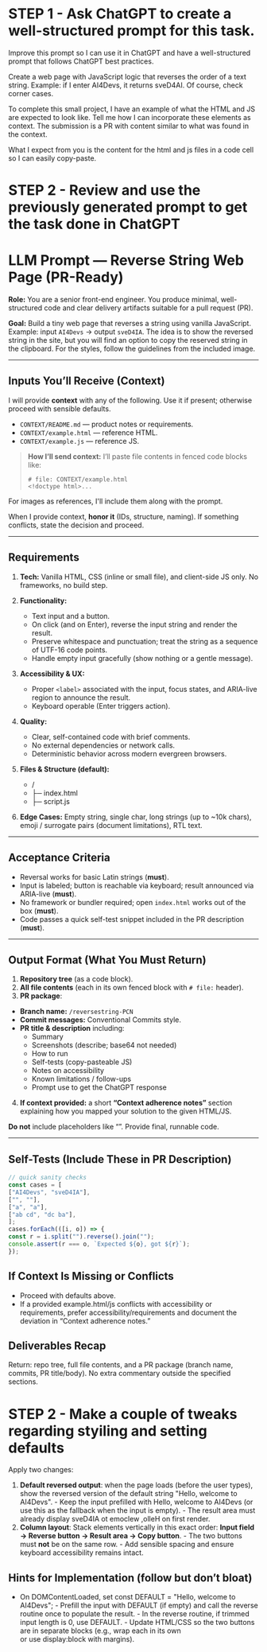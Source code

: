 # STEP 1 - Ask ChatGPT to create a well-structured prompt for this task. 

Improve this prompt so I can use it in ChatGPT and have a well-structured prompt that follows ChatGPT best practices. 

Create a web page with JavaScript logic that reverses the order of a text string. Example: if I enter AI4Devs, it returns sveD4AI. Of course, check corner cases.

To complete this small project, I have an example of what the HTML and JS are expected to look like. Tell me how I can incorporate these elements as context. The submission is a PR with content similar to what was found in the context.

What I expect from you is the content for the html and js files in a code cell so I can easily copy-paste.

# STEP 2 - Review and use the previously generated prompt to get the task done in ChatGPT

# LLM Prompt — Reverse String Web Page (PR-Ready)

**Role:** You are a senior front-end engineer. You produce minimal, well-structured code and clear delivery artifacts suitable for a pull request (PR).

**Goal:** Build a tiny web page that reverses a string using vanilla JavaScript.  
Example: input `AI4Devs` → output `sveD4IA`. The idea is to show the reversed string in the site, but you will find an option to copy the reserved string in the clipboard. For the styles, follow the guidelines from the included image.

---

## Inputs You’ll Receive (Context)

I will provide **context** with any of the following. Use it if present; otherwise proceed with sensible defaults.

- `CONTEXT/README.md` — product notes or requirements.  
- `CONTEXT/example.html` — reference HTML.  
- `CONTEXT/example.js` — reference JS.  

> **How I’ll send context:** I’ll paste file contents in fenced code blocks like:
>
> ```
> # file: CONTEXT/example.html
> <!doctype html>...
> ```

For images as references, I'll include them along with the prompt.

When I provide context, **honor it** (IDs, structure, naming). If something conflicts, state the decision and proceed.

---

## Requirements

1. **Tech:** Vanilla HTML, CSS (inline or small file), and client-side JS only. No frameworks, no build step.  
2. **Functionality:**
   - Text input and a button.
   - On click (and on Enter), reverse the input string and render the result.
   - Preserve whitespace and punctuation; treat the string as a sequence of UTF-16 code points.
   - Handle empty input gracefully (show nothing or a gentle message).
3. **Accessibility & UX:**
   - Proper `<label>` associated with the input, focus states, and ARIA-live region to announce the result.
   - Keyboard operable (Enter triggers action).
4. **Quality:**
   - Clear, self-contained code with brief comments.
   - No external dependencies or network calls.
   - Deterministic behavior across modern evergreen browsers.
5. **Files & Structure (default):**
   - /
   - ├─ index.html
   - ├─ script.js

6. **Edge Cases:** Empty string, single char, long strings (up to ~10k chars), emoji / surrogate pairs (document limitations), RTL text.

---

## Acceptance Criteria

- Reversal works for basic Latin strings (**must**).  
- Input is labeled; button is reachable via keyboard; result announced via ARIA-live (**must**).  
- No framework or bundler required; open `index.html` works out of the box (**must**).  
- Code passes a quick self-test snippet included in the PR description (**must**).

---

## Output Format (What You Must Return)

1. **Repository tree** (as a code block).  
2. **All file contents** (each in its own fenced block with `# file:` header).  
3. **PR package**:
- **Branch name:** `/reversestring-PCN`
- **Commit messages:** Conventional Commits style.
- **PR title & description** including:
  - Summary
  - Screenshots (describe; base64 not needed)
  - How to run
  - Self-tests (copy-pasteable JS)
  - Notes on accessibility
  - Known limitations / follow-ups
  - Prompt use to get the ChatGPT response
4. **If context provided:** a short **“Context adherence notes”** section explaining how you mapped your solution to the given HTML/JS.

**Do not** include placeholders like “<your code here>”. Provide final, runnable code.

---

## Self-Tests (Include These in PR Description)

```js
// quick sanity checks
const cases = [
["AI4Devs", "sveD4IA"],
["", ""],
["a", "a"],
["ab cd", "dc ba"],
];
cases.forEach(([i, o]) => {
const r = i.split("").reverse().join("");
console.assert(r === o, `Expected ${o}, got ${r}`);
});
```

## If Context Is Missing or Conflicts
- Proceed with defaults above.
- If a provided example.html/js conflicts with accessibility or requirements, prefer accessibility/requirements and document the deviation in “Context adherence notes.”

## Deliverables Recap

Return: repo tree, full file contents, and a PR package (branch name, commits, PR title/body). No extra commentary outside the specified sections.

# STEP 2 - Make a couple of tweaks regarding styiling and setting defaults

Apply two changes: 
1) **Default reversed output**: when the page loads (before the user types), show the reversed version of the default string "Hello, welcome to AI4Devs". - Keep the input prefilled with Hello, welcome to AI4Devs (or use this as the fallback when the input is empty). - The result area must already display sveD4IA ot emoclew ,olleH on first render. 
2) **Column layout**: Stack elements vertically in this exact order: **Input field → Reverse button → Result area → Copy button**. - The two buttons must **not** be on the same row. - Add sensible spacing and ensure keyboard accessibility remains intact.

## Hints for Implementation (follow but don’t bloat) 
- On DOMContentLoaded, set const DEFAULT = "Hello, welcome to AI4Devs"; - Prefill the input with DEFAULT (if empty) and call the reverse routine once to populate the result. - In the reverse routine, if trimmed input length is 0, use DEFAULT. - Update HTML/CSS so the two buttons are in separate blocks (e.g., wrap each in its own <div> or use display:block with margins).